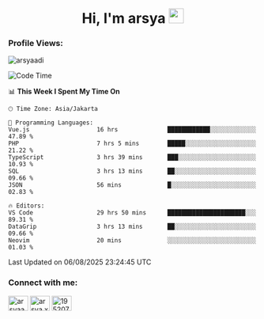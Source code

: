 <h1 align="center">Hi, I'm arsya 
  <img src="https://media.giphy.com/media/hvRJCLFzcasrR4ia7z/giphy.gif" width="30px"/>
</h1>

<p align="left"> <h3>Profile Views:</h3> <img src="https://komarev.com/ghpvc/?username=arsyaadi&label=Profile%20views&color=0e75b6&style=flat" alt="arsyaadi" /> </p>

<!--START_SECTION:waka-->
![Code Time](http://img.shields.io/badge/Code%20Time-4%2C305%20hrs%2047%20mins-blue)

📊 **This Week I Spent My Time On** 

```text
🕑︎ Time Zone: Asia/Jakarta

💬 Programming Languages: 
Vue.js                   16 hrs              ████████████░░░░░░░░░░░░░   47.89 % 
PHP                      7 hrs 5 mins        █████░░░░░░░░░░░░░░░░░░░░   21.22 % 
TypeScript               3 hrs 39 mins       ███░░░░░░░░░░░░░░░░░░░░░░   10.93 % 
SQL                      3 hrs 13 mins       ██░░░░░░░░░░░░░░░░░░░░░░░   09.66 % 
JSON                     56 mins             █░░░░░░░░░░░░░░░░░░░░░░░░   02.83 % 

🔥 Editors: 
VS Code                  29 hrs 50 mins      ██████████████████████░░░   89.31 % 
DataGrip                 3 hrs 13 mins       ██░░░░░░░░░░░░░░░░░░░░░░░   09.66 % 
Neovim                   20 mins             ░░░░░░░░░░░░░░░░░░░░░░░░░   01.03 % 
```


 Last Updated on 06/08/2025 23:24:45 UTC
<!--END_SECTION:waka-->

<!-- - 📫 How to reach me **itsme@arsyaadi.software** -->


<h3 align="left">Connect with me:</h3>
<p align="left">
<a href="https://linkedin.com/in/arsyaadi" target="blank"><img align="center" src="https://raw.githubusercontent.com/rahuldkjain/github-profile-readme-generator/master/src/images/icons/Social/linked-in-alt.svg" alt="arsyaadi" height="30" width="40" /></a>
<a href="https://fb.com/arsya.xkz" target="blank"><img align="center" src="https://raw.githubusercontent.com/rahuldkjain/github-profile-readme-generator/master/src/images/icons/Social/facebook.svg" alt="arsya.xkz" height="30" width="40" /></a>
<a href="https://stackoverflow.com/users/19520749" target="blank"><img align="center" src="https://raw.githubusercontent.com/rahuldkjain/github-profile-readme-generator/master/src/images/icons/Social/stack-overflow.svg" alt="19520749" height="30" width="40" /></a>
</p>
